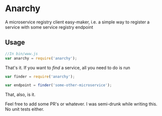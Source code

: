 # Anarchy

A microservice registry client easy-maker, i.e. a simple way to register a service with some service registry endpoint

## Usage

```js
//In bin/www.js
var anarchy = require('anarchy');
```

That's it. If you want to *find* a service, all you need to do is run

```js
var finder = require('anarchy');

var endpoint = finder('some-other-microservice');
```

That, also, is it.

Feel free to add some PR's or whatever. I was semi-drunk while writing this. No unit tests either.
